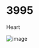 # 3995
Heart


![image](https://github.com/chaosdp/3995/assets/123339503/8a5ba427-01f4-4a3c-8ddb-297c918dbf61)
